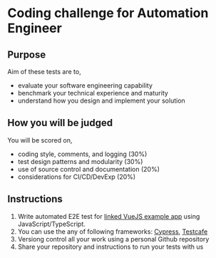# Coding challenge for Automation Engineer

## Purpose
Aim of these tests are to,

- evaluate your software engineering capability
- benchmark your technical experience and maturity
- understand how you design and implement your solution

## How you will be judged
You will be scored on,

- coding style, comments, and logging (30%)
- test design patterns and modularity (30%)
- use of source control and documentation (20%)
- considerations for CI/CD/DevExp (20%)

## Instructions

1. Write automated E2E test for [linked VueJS example app](https://vue-vuex-realworld.netlify.com/) using JavaScript/TypeScript.
2. You can use the any of following frameworks: [Cypress](Cypress.io), [Testcafe](https://devexpress.github.io/testcafe/) 
3. Versiong control all your work using a personal Github repository
4. Share your repository and instructions to run your tests with us
